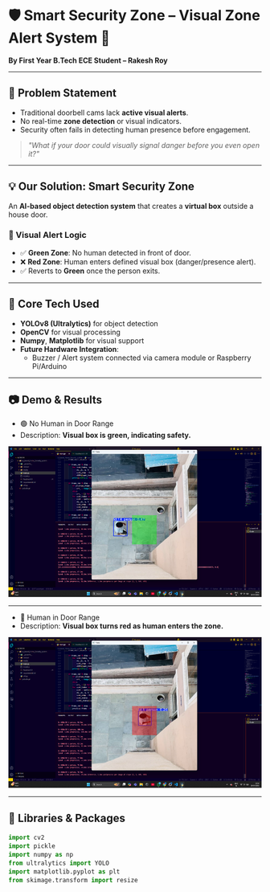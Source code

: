 # 🛡️ Smart Security Zone – Visual Zone Alert System 🚪  
**By First Year B.Tech ECE Student – Rakesh Roy**

---

## 📌 Problem Statement  
- Traditional doorbell cams lack **active visual alerts**.  
- No real-time **zone detection** or visual indicators.  
- Security often fails in detecting human presence before engagement.  

> *"What if your door could visually signal danger before you even open it?"*

---

## 💡 Our Solution: **Smart Security Zone**  
An **AI-based object detection system** that creates a **virtual box** outside a house door.  

### 🚦 Visual Alert Logic  
- ✅ **Green Zone**: No human detected in front of door.  
- ❌ **Red Zone**: Human enters defined visual box (danger/presence alert).  
- ✅ Reverts to **Green** once the person exits.  

---

## 🤖 Core Tech Used  
- **YOLOv8 (Ultralytics)** for object detection  
- **OpenCV** for visual processing  
- **Numpy**, **Matplotlib** for visual support  
- **Future Hardware Integration**:  
  - Buzzer / Alert system connected via camera module or Raspberry Pi/Arduino

---

## 📷 Demo & Results
- 🟢 No Human in Door Range
- Description: **Visual box is green, indicating safety.**

<p align="center">
  <img src="https://github.com/Programmer-Rakesh/AI_based_Home_Security_system/blob/main/Demo_media/Safe.png" width="600" height="300">
</p>

---

- 🔴 Human in Door Range
- Description: **Visual box turns red as human enters the zone.**

<p align="center">
  <img src="https://github.com/Programmer-Rakesh/AI_based_Home_Security_system/blob/main/Demo_media/Alert.png" width="600" height="300">
</p>

---

## 🧠 Libraries & Packages  

```python
import cv2  
import pickle
import numpy as np    
from ultralytics import YOLO
import matplotlib.pyplot as plt
from skimage.transform import resize

